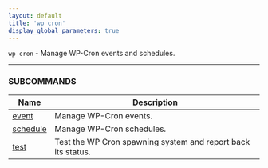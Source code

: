 ```yaml
---
layout: default
title: 'wp cron'
display_global_parameters: true
---
```


`wp cron` - Manage WP-Cron events and schedules.

<hr />



### SUBCOMMANDS

<table>
	<thead>
	<tr>
		<th>Name</th>
		<th>Description</th>
	</tr>
	</thead>
	<tbody>
		<tr>
			<td><a href="/commands/cron/event/">event</a></td>
			<td>Manage WP-Cron events.</td>
		</tr>
		<tr>
			<td><a href="/commands/cron/schedule/">schedule</a></td>
			<td>Manage WP-Cron schedules.</td>
		</tr>
		<tr>
			<td><a href="/commands/cron/test/">test</a></td>
			<td>Test the WP Cron spawning system and report back its status.</td>
		</tr>
	</tbody>
</table>
